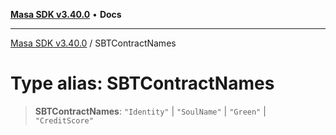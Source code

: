 [**Masa SDK v3.40.0**](../README.md) • **Docs**

***

[Masa SDK v3.40.0](../globals.md) / SBTContractNames

# Type alias: SBTContractNames

> **SBTContractNames**: `"Identity"` \| `"SoulName"` \| `"Green"` \| `"CreditScore"`
